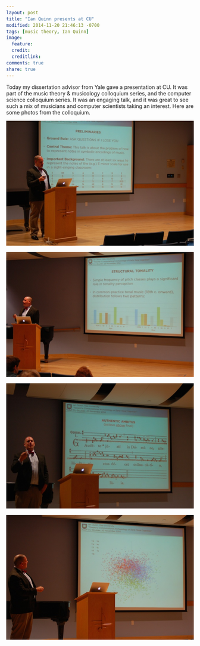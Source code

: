 ```yaml
---
layout: post
title: "Ian Quinn presents at CU"
modified: 2014-11-20 21:46:13 -0700
tags: [music theory, Ian Quinn]
image:
  feature: 
  credit: 
  creditlink: 
comments: true
share: true
---
```


Today my dissertation advisor from Yale gave a presentation at CU. It was part of the music theory & musicology colloquium series, and the computer science colloquium series. It was an engaging talk, and it was great to see such a mix of musicians and computer scientists taking an interest. Here are some photos from the colloquium.

[![](/media/iq/iq-4.jpg)](/media/iq/iq4.jpg)

[![](/media/iq/iq-3.jpg)](/media/iq/iq3.jpg)

[![](/media/iq/iq-2.jpg)](/media/iq/iq2.jpg)

[![](/media/iq/iq-1.jpg)](/media/iq/iq1.jpg)